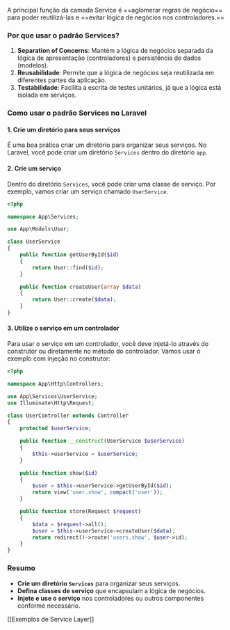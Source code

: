 
A principal função da camada Service é ==aglomerar regras de negócio== para poder reutilizá-las e ==evitar lógica de negócios nos controladores.==

### Por que usar o padrão Services?

1. **Separation of Concerns**: Mantém a lógica de negócios separada da lógica de apresentação (controladores) e persistência de dados (modelos).
2. **Reusabilidade**: Permite que a lógica de negócios seja reutilizada em diferentes partes da aplicação.
3. **Testabilidade**: Facilita a escrita de testes unitários, já que a lógica está isolada em serviços.
### Como usar o padrão Services no Laravel

#### 1. Crie um diretório para seus serviços

É uma boa prática criar um diretório para organizar seus serviços. No Laravel, você pode criar um diretório `Services` dentro do diretório `app`.
#### 2. Crie um serviço

Dentro do diretório `Services`, você pode criar uma classe de serviço. Por exemplo, vamos criar um serviço chamado `UserService`.

```php
<?php

namespace App\Services;

use App\Models\User;

class UserService
{
    public function getUserById($id)
    {
        return User::find($id);
    }

    public function createUser(array $data)
    {
        return User::create($data);
    }
}
```

#### 3. Utilize o serviço em um controlador

Para usar o serviço em um controlador, você deve injetá-lo através do construtor ou diretamente no método do controlador. Vamos usar o exemplo com injeção no construtor:

```php
<?php

namespace App\Http\Controllers;

use App\Services\UserService;
use Illuminate\Http\Request;

class UserController extends Controller
{
    protected $userService;

    public function __construct(UserService $userService)
    {
        $this->userService = $userService;
    }

    public function show($id)
    {
        $user = $this->userService->getUserById($id);
        return view('user.show', compact('user'));
    }

    public function store(Request $request)
    {
        $data = $request->all();
        $user = $this->userService->createUser($data);
        return redirect()->route('users.show', $user->id);
    }
}
```

### Resumo

- **Crie um diretório `Services`** para organizar seus serviços.
- **Defina classes de serviço** que encapsulam a lógica de negócios.
- **Injete e use o serviço** nos controladores ou outros componentes conforme necessário.

[[Exemplos de Service Layer]]
